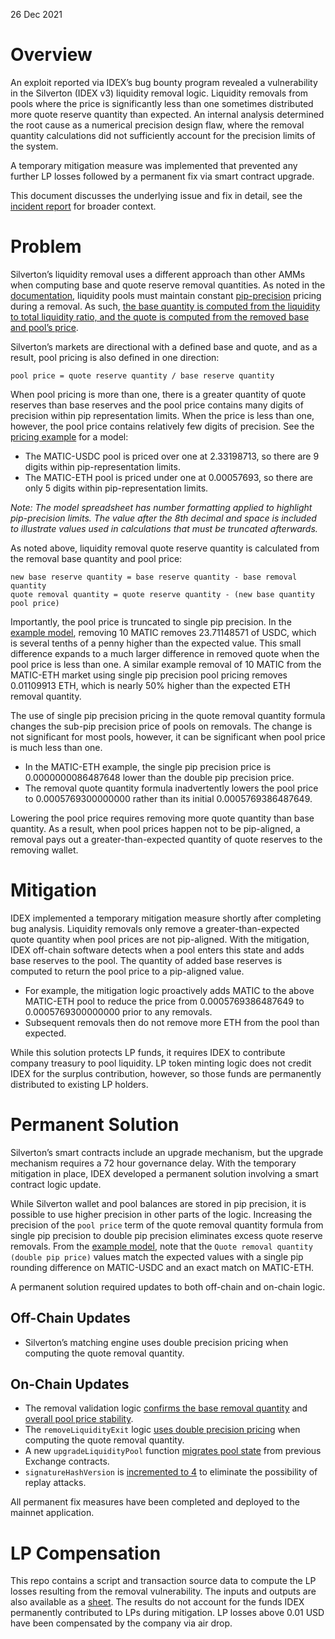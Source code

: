26 Dec 2021

# Overview

An exploit reported via IDEX’s bug bounty program revealed a vulnerability in the Silverton (IDEX v3) liquidity removal logic. Liquidity removals from pools where the price is significantly less than one sometimes distributed more quote reserve quantity than expected. An internal analysis determined the root cause as a numerical precision design flaw, where the removal quantity calculations did not sufficiently account for the precision limits of the system.

A temporary mitigation measure was implemented that prevented any further LP losses followed by a permanent fix via smart contract upgrade.

This document discusses the underlying issue and fix in detail, see the [incident report](https://medium.com/idex/idex-lp-critical-fix-smart-contract-upgrade-dae7291e87f8) for broader context.

# Problem

Silverton’s liquidity removal uses a different approach than other AMMs when computing base and quote reserve removal quantities. As noted in the [documentation](https://github.com/idexio/idex-contracts-silverton#liquidity-removal), liquidity pools must maintain constant [pip-precision](https://github.com/idexio/idex-contracts-silverton#precision-and-pips) pricing during a removal. As such, [the base quantity is computed from the liquidity to total liquidity ratio, and the quote is computed from the removed base and pool’s price](https://github.com/idexio/idex-contracts-silverton/blob/86468b37ee45a08c7b0f6de4ba0e61879542e69b/contracts/libraries/LiquidityPoolHelpers.sol#L49).

Silverton’s markets are directional with a defined base and quote, and as a result, pool pricing is also defined in one direction:

```
pool price = quote reserve quantity / base reserve quantity
```

When pool pricing is more than one, there is a greater quantity of quote reserves than base reserves and the pool price contains many digits of precision within pip representation limits. When the price is less than one, however, the pool price contains relatively few digits of precision. See the [pricing example](https://docs.google.com/spreadsheets/d/1WLoLoWLiK91VcUY4NrDjwo8NRKud1cqTbKkr2fp_OVg/edit#) for a model:


* The MATIC-USDC pool is priced over one at 2.33198713, so there are 9 digits within pip-representation limits.
* The MATIC-ETH pool is priced under one at 0.00057693, so there are only 5 digits within pip-representation limits.

_Note: The model spreadsheet has number formatting applied to highlight pip-precision limits. The value after the 8th decimal and space is included to illustrate values used in calculations that must be truncated afterwards._

As noted above, liquidity removal quote reserve quantity is calculated from the removal base quantity and pool price:
```
new base reserve quantity = base reserve quantity - base removal quantity
quote removal quantity = quote reserve quantity - (new base quantity  pool price)
```
Importantly, the pool price is truncated to single pip precision. In the [example model](https://docs.google.com/spreadsheets/d/1WLoLoWLiK91VcUY4NrDjwo8NRKud1cqTbKkr2fp_OVg/edit#), removing 10 MATIC removes 23.71148571 of USDC, which is several tenths of a penny higher than the expected value. This small difference expands to a much larger difference in removed quote when the pool price is less than one. A similar example removal of 10 MATIC from the MATIC-ETH market using single pip precision pool pricing removes 0.01109913 ETH, which is nearly 50% higher than the expected ETH removal quantity.

The use of single pip precision pricing in the quote removal quantity formula changes the sub-pip precision price of pools on removals. The change is not significant for most pools, however, it can be significant when pool price is much less than one. 

* In the MATIC-ETH example, the single pip precision price is 0.0000000086487648 lower than the double pip precision price.
* The removal quote quantity formula inadvertently lowers the pool price to 0.0005769300000000 rather than its initial 0.0005769386487649.

Lowering the pool price requires removing more quote quantity than base quantity. As a result, when pool prices happen not to be pip-aligned, a removal pays out a greater-than-expected quantity of quote reserves to the removing wallet.

# Mitigation

IDEX implemented a temporary mitigation measure shortly after completing bug analysis. Liquidity removals only remove a greater-than-expected quote quantity when pool prices are not pip-aligned. With the mitigation, IDEX off-chain software detects when a pool enters this state and adds base reserves to the pool. The quantity of added base reserves is computed to return the pool price to a pip-aligned value.

* For example, the mitigation logic proactively adds MATIC to the above MATIC-ETH pool to reduce the price from 0.0005769386487649 to 0.0005769300000000 prior to any removals.
* Subsequent removals then do not remove more ETH from the pool than expected.

While this solution protects LP funds, it requires IDEX to contribute company treasury to pool liquidity. LP token minting logic does not credit IDEX for the surplus contribution, however, so those funds are permanently distributed to existing LP holders.

# Permanent Solution

Silverton’s smart contracts include an upgrade mechanism, but the upgrade mechanism requires a 72 hour governance delay. With the temporary mitigation in place, IDEX developed a permanent solution involving a smart contract logic update.

While Silverton wallet and pool balances are stored in pip precision, it is possible to use higher precision in other parts of the logic. Increasing the precision of the `pool price` term of the quote removal quantity formula from single pip precision to double pip precision eliminates excess quote reserve removals. From the [example model](https://docs.google.com/spreadsheets/d/1WLoLoWLiK91VcUY4NrDjwo8NRKud1cqTbKkr2fp_OVg/edit#), note that the `Quote removal quantity (double pip price)` values match the expected values with a single pip rounding difference on MATIC-USDC and an exact match on MATIC-ETH.

A permanent solution required updates to both off-chain and on-chain logic.

## Off-Chain Updates

* Silverton’s matching engine uses double precision pricing when computing the quote removal quantity.

## On-Chain Updates

* The removal validation logic [confirms the base removal quantity](https://github.com/idexio/idex-contracts-silverton/blob/94fc85f9d33c141035ab7f8567ff0ebe3e1149ce/contracts/libraries/LiquidityChangeExecutionValidations.sol#L162) and [overall pool price stability](https://github.com/idexio/idex-contracts-silverton/blob/94fc85f9d33c141035ab7f8567ff0ebe3e1149ce/contracts/libraries/LiquidityPools.sol#L297).
* The `removeLiquidityExit` logic [uses double precision pricing](https://github.com/idexio/idex-contracts-silverton/blob/94fc85f9d33c141035ab7f8567ff0ebe3e1149ce/contracts/libraries/LiquidityPoolHelpers.sol#L59) when computing the quote removal quantity.
* A new `upgradeLiquidityPool` function [migrates pool state](https://github.com/idexio/idex-contracts-silverton/blob/94fc85f9d33c141035ab7f8567ff0ebe3e1149ce/contracts/Exchange.sol#L839) from previous Exchange contracts.
* `signatureHashVersion` is [incremented to 4](https://github.com/idexio/idex-contracts-silverton/blob/94fc85f9d33c141035ab7f8567ff0ebe3e1149ce/contracts/libraries/Constants.sol#L46) to eliminate the possibility of replay attacks.

All permanent fix measures have been completed and deployed to the mainnet application.

# LP Compensation

This repo contains a script and transaction source data to compute the LP losses resulting from the removal vulnerability. The inputs and outputs are also available as a [sheet](https://docs.google.com/spreadsheets/d/1y3wSEvx6k8xaLx08KXf08LcmklGTjRLrzu1bxXMcNIA/edit#gid=978523623). The results do not account for the funds IDEX permanently contributed to LPs during mitigation. LP losses above 0.01 USD have been compensated by the company via air drop.
